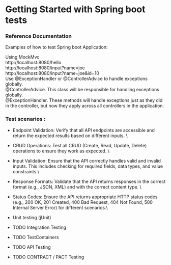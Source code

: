 # Getting Started with Spring boot tests

### Reference Documentation
Examples of how to test Spring boot Application:


  Using MockMvc \
    http://localhost:8080/hello \
    http://localhost:8080/input?name=joe \
    http://localhost:8080/input?name=joe&id=10 \
  Use @ExceptionHandler or @ControllerAdvice to handle exceptions globally. \
  @ControllerAdvice. This class will be responsible for handling exceptions globally. \
  @ExceptionHandler. These methods will handle exceptions just as they did in the controller, but now they apply across all controllers in the application.

### Test scenarios :
* Endpoint Validation: Verify that all API endpoints are accessible and return the expected results based on different inputs. \
* CRUD Operations: Test all CRUD (Create, Read, Update, Delete) operations to ensure they work as expected. \
* Input Validation: Ensure that the API correctly handles valid and invalid inputs. This includes checking for required fields, data types, and value constraints.\
* Response Formats: Validate that the API returns responses in the correct format (e.g., JSON, XML) and with the correct content type. \
* Status Codes: Ensure the API returns appropriate HTTP status codes (e.g., 200 OK, 201 Created, 400 Bad Request, 404 Not Found, 500 Internal Server Error) for different scenarios.\







* Unit testing (jUnit)
* TODO Integration Testing
* TODO TestContainers
* TODO API Testing
* TODO CONTRACT / PACT Testing


